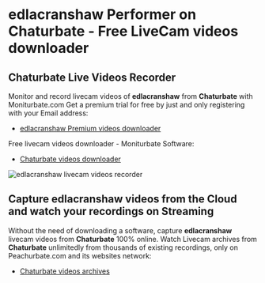 # edlacranshaw Performer on Chaturbate - Free LiveCam videos downloader

## Chaturbate Live Videos Recorder

Monitor and record livecam videos of **edlacranshaw** from **Chaturbate** with Moniturbate.com
Get a premium trial for free by just and only registering with your Email address:
* [edlacranshaw Premium videos downloader](https://moniturbate.com/request-demo-licence-key.html)

Free livecam videos downloader - Moniturbate Software:
* [Chaturbate videos downloader](https://moniturbate.com/moniturbate-download-software.html)

![edlacranshaw livecam videos recorder](https://peachurnet.com/templates/moniturbate-software.png)


## Capture edlacranshaw videos from the Cloud and watch your recordings on Streaming

Without the need of downloading a software, capture **edlacranshaw** livecam videos from **Chaturbate** 100% online.
Watch Livecam archives from **Chaturbate** unlimitedly from thousands of existing recordings, only on Peachurbate.com and its websites network:
* [Chaturbate videos archives](https://peachurnet.com/)